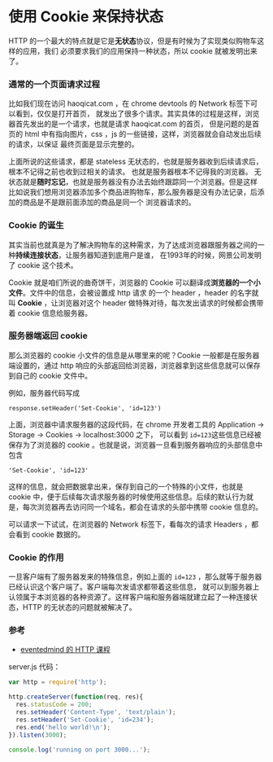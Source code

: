 # 使用 Cookie 来保持状态

HTTP 的一个最大的特点就是它是**无状态**协议，但是有时候为了实现类似购物车这样的应用，我们
必须要求我们的应用保持一种状态，所以 cookie 就被发明出来了。


### 通常的一个页面请求过程

比如我们现在访问 haoqicat.com ，在 chrome devtools 的 Network 标签下可以看到，仅仅是打开首页，
就发出了很多个请求。其实具体的过程是这样，浏览器首先发出的是一个请求，也就是请求 haoqicat.com 的首页，
但是问题的是首页的 html 中有指向图片，css ，js 的一些链接，这样，浏览器就会自动发出后续的请求，以保证
最终页面是显示完整的。


上面所说的这些请求，都是 stateless 无状态的，也就是服务器收到后续请求后，根本不记得之前也收到过相关的请求。
也就是服务器根本不记得我的浏览器。 无状态就是**随时忘记**，也就是服务器没有办法去始终跟踪同一个浏览器。但是这样
比如说我们想用浏览器添加多个商品进购物车，那么服务器是没有办法记录，后添加的商品是不是跟前面添加的商品是同一个
浏览器请求的。

### Cookie 的诞生


其实当前也就真是为了解决购物车的这种需求，为了达成浏览器跟服务器之间的一种**持续连接状态**，让服务器知道到底用户是谁，
在1993年的时候，网景公司发明了 cookie 这个技术。

Cookie 就是咱们所说的曲奇饼干，浏览器的 Cookie 可以翻译成**浏览器的一个小文件**。文件中的信息，会被设置成 http 请求
的一个 header ，header 的名字就叫 **Cookie** ，让浏览器对这个 header 做特殊对待，每次发出请求的时候都会携带着 cookie
信息给服务器。


### 服务器端返回 cookie

那么浏览器的 cookie 小文件的信息是从哪里来的呢？Cookie 一般都是在服务器端设置的，通过 http 响应的头部返回给浏览器，浏览器拿到这些信息就可以保存到自己的 cookie 文件中。

例如，服务器代码写成

```
response.setHeader('Set-Cookie', 'id=123')
```

上面，浏览器中请求服务器的这段代码，在 chrome 开发者工具的 Application -> Storage -> Cookies -> localhost:3000 之下， 可以看到 `id=123`这些信息已经被保存为了浏览器的 cookie 。也就是说，浏览器一旦看到服务器响应的头部信息中包含

```
'Set-Cookie', 'id=123'
```

这样的信息，就会把数据拿出来，保存到自己的一个特殊的小文件，也就是 cookie 中，便于后续每次请求服务器的时候使用这些信息。后续的默认行为就是，每次浏览器再去访问同一个域名，都会在请求的头部中携带 cookie 信息的。

可以请求一下试试，在浏览器的 Network 标签下，看每次的请求 Headers ，都会看到 cookie 数据的。


### Cookie 的作用

一旦客户端有了服务器发来的特殊信息，例如上面的 `id=123` ，那么就等于服务器已经认识这个客户端了。客户端每次发请求都带着这些信息，
就可以到服务器上认领属于本浏览器的各种资源了。这样客户端和服务器端就建立起了一种连接状态，HTTP 的无状态的问题就被解决了。

### 参考

- [eventedmind 的 HTTP 课程](https://www.eventedmind.com/classes/how-the-web-works-7f40254c/maintaining-state-with-cookies-0d753134)


server.js 代码：

```js
var http = require('http');

http.createServer(function(req, res){
  res.statusCode = 200;
  res.setHeader('Content-Type', 'text/plain');
  res.setHeader('Set-Cookie', 'id=234');
  res.end('hello world!\n');
}).listen(3000);

console.log('running on port 3000...');
```
